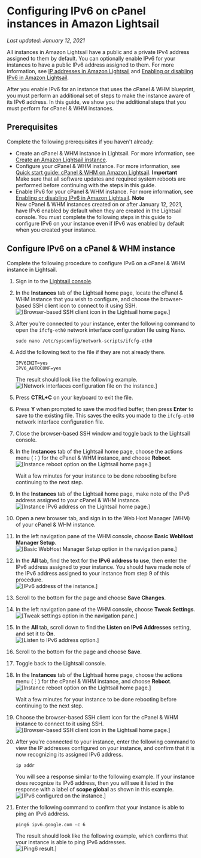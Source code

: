 # Configuring IPv6 on cPanel instances in Amazon Lightsail<a name="amazon-lightsail-configure-ipv6-on-cpanel"></a>

 *Last updated: January 12, 2021* 

All instances in Amazon Lightsail have a public and a private IPv4 address assigned to them by default\. You can optionally enable IPv6 for your instances to have a public IPv6 address assigned to them\. For more information, see [IP addresses in Amazon Lightsail](understanding-public-ip-and-private-ip-addresses-in-amazon-lightsail.md) and [Enabling or disabling IPv6 in Amazon Lightsail](amazon-lightsail-enable-disable-ipv6.md)\.

After you enable IPv6 for an instance that uses the cPanel & WHM blueprint, you must perform an additional set of steps to make the instance aware of its IPv6 address\. In this guide, we show you the additional steps that you must perform for cPanel & WHM instances\.

## Prerequisites<a name="ipv6-cpanel-prerequisites"></a>

Complete the following prerequisites if you haven't already:
+ Create an cPanel & WHM instance in Lightsail\. For more information, see [Create an Amazon Lightsail instance](how-to-create-amazon-lightsail-instance-virtual-private-server-vps.md)\.
+ Configure your cPanel & WHM instance\. For more information, see [Quick start guide: cPanel & WHM on Amazon Lightsail](amazon-lightsail-quick-start-guide-cpanel.md)\.
**Important**  
Make sure that all software updates and required system reboots are performed before continuing with the steps in this guide\.
+ Enable IPv6 for your cPanel & WHM instance\. For more information, see [Enabling or disabling IPv6 in Amazon Lightsail](amazon-lightsail-enable-disable-ipv6.md)\.
**Note**  
New cPanel & WHM instances created on or after January 12, 2021, have IPv6 enabled by default when they are created in the Lightsail console\. You must complete the following steps in this guide to configure IPv6 on your instance even if IPv6 was enabled by default when you created your instance\.

## Configure IPv6 on a cPanel & WHM instance<a name="configure-ipv6-cpanel"></a>

Complete the following procedure to configure IPv6 on a cPanel & WHM instance in Lightsail\.

1. Sign in to the [Lightsail console](https://lightsail.aws.amazon.com/)\.

1. In the **Instances** tab of the Lightsail home page, locate the cPanel & WHM instance that you wish to configure, and choose the browser\-based SSH client icon to connect to it using SSH\.  
![\[Browser-based SSH client icon in the Lightsail home page.\]](https://d9yljz1nd5001.cloudfront.net/en_us/1490b6b36a8ed9d4b2232825b79c8222/images/lightsail-cpanel-ssh-quick-connect.png)

1. After you're connected to your instance, enter the following command to open the `ifcfg-eth0` network interface configuration file using Nano\.

   ```
   sudo nano /etc/sysconfig/network-scripts/ifcfg-eth0
   ```

1. Add the following text to the file if they are not already there\.

   ```
   IPV6INIT=yes
   IPV6_AUTOCONF=yes
   ```

   The result should look like the following example\.  
![\[Network interfaces configuration file on the instance.\]](https://d9yljz1nd5001.cloudfront.net/en_us/1490b6b36a8ed9d4b2232825b79c8222/images/lightsail-cpanel-network-interface-configuration-file.png)

1. Press **CTRL\+C** on your keyboard to exit the file\.

1. Press **Y** when prompted to save the modified buffer, then press **Enter** to save to the existing file\. This saves the edits you made to the `ifcfg-eth0` network interface configuration file\.

1. Close the browser\-based SSH window and toggle back to the Lightsail console\.

1. In the **Instances** tab of the Lightsail home page, choose the actions menu \(⋮\) for the cPanel & WHM instance, and choose **Reboot**\.  
![\[Instance reboot option on the Lightsail home page.\]](https://d9yljz1nd5001.cloudfront.net/en_us/1490b6b36a8ed9d4b2232825b79c8222/images/lightsail-cpanel-instance-reboot.png)

   Wait a few minutes for your instance to be done rebooting before continuing to the next step\.

1. In the **Instances** tab of the Lightsail home page, make note of the IPv6 address assigned to your cPanel & WHM instance\.  
![\[Instance IPv6 address on the Lightsail home page.\]](https://d9yljz1nd5001.cloudfront.net/en_us/1490b6b36a8ed9d4b2232825b79c8222/images/lightsail-cpanel-ipv6-address.png)

1. Open a new browser tab, and sign in to the Web Host Manager \(WHM\) of your cPanel & WHM instance\.

1. In the left navigation pane of the WHM console, choose **Basic WebHost Manager Setup**\.  
![\[Basic WebHost Manager Setup option in the navigation pane.\]](https://d9yljz1nd5001.cloudfront.net/en_us/1490b6b36a8ed9d4b2232825b79c8222/images/lightsail-cpanel-basic-webhost-manager-menu-option.png)

1. In the **All** tab, find the text for the **IPv6 address to use**, then enter the IPv6 address assigned to your instance\. You should have made note of the IPv6 address assigned to your instance from step 9 of this procedure\.  
![\[IPv6 address of the instance.\]](https://d9yljz1nd5001.cloudfront.net/en_us/1490b6b36a8ed9d4b2232825b79c8222/images/lightsail-cpanel-ipv6-address-entry.png)

1. Scroll to the bottom for the page and choose **Save Changes**\.

1. In the left navigation pane of the WHM console, choose **Tweak Settings**\.  
![\[Tweak settings option in the navigation pane.\]](https://d9yljz1nd5001.cloudfront.net/en_us/1490b6b36a8ed9d4b2232825b79c8222/images/lightsail-cpanel-tweak-settings.png)

1. In the **All** tab, scroll down to find the **Listen on IPv6 Addresses** setting, and set it to **On**\.  
![\[Listen to IPv6 address option.\]](https://d9yljz1nd5001.cloudfront.net/en_us/1490b6b36a8ed9d4b2232825b79c8222/images/lightsail-cpanel-listen-to-ipv6-addresses.png)

1. Scroll to the bottom for the page and choose **Save**\.

1. Toggle back to the Lightsail console\.

1. In the **Instances** tab of the Lightsail home page, choose the actions menu \(⋮\) for the cPanel & WHM instance, and choose **Reboot**\.  
![\[Instance reboot option on the Lightsail home page.\]](https://d9yljz1nd5001.cloudfront.net/en_us/1490b6b36a8ed9d4b2232825b79c8222/images/lightsail-cpanel-instance-reboot.png)

   Wait a few minutes for your instance to be done rebooting before continuing to the next step\.

1. Choose the browser\-based SSH client icon for the cPanel & WHM instance to connect to it using SSH\.  
![\[Browser-based SSH client icon in the Lightsail home page.\]](https://d9yljz1nd5001.cloudfront.net/en_us/1490b6b36a8ed9d4b2232825b79c8222/images/lightsail-cpanel-ssh-quick-connect.png)

1. After you're connected to your instance, enter the following command to view the IP addresses configured on your instance, and confirm that it is now recognizing its assigned IPv6 address\.

   ```
   ip addr
   ```

   You will see a response similar to the following example\. If your instance does recognize its IPv6 address, then you will see it listed in the response with a label of **scope global** as shown in this example\.  
![\[IPv6 configured on the instance.\]](https://d9yljz1nd5001.cloudfront.net/en_us/1490b6b36a8ed9d4b2232825b79c8222/images/lightsail-cpanel-ssh-ip-addr-ipv6-configured.png)

1. Enter the following command to confirm that your instance is able to ping an IPv6 address\.

   ```
   ping6 ipv6.google.com -c 6
   ```

   The result should look like the following example, which confirms that your instance is able to ping IPv6 addresses\.  
![\[Ping6 result.\]](https://d9yljz1nd5001.cloudfront.net/en_us/1490b6b36a8ed9d4b2232825b79c8222/images/lightsail-cpanel-ssh-ping6-result.png)